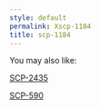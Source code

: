 ```yaml
---
style: default
permalink: Xscp-1184
title: scp-1184
---
```

You may also like:

[SCP-2435](http://scp-wiki.net/scp-2435)

[SCP-590](http://scp-wiki.net/scp-590)
